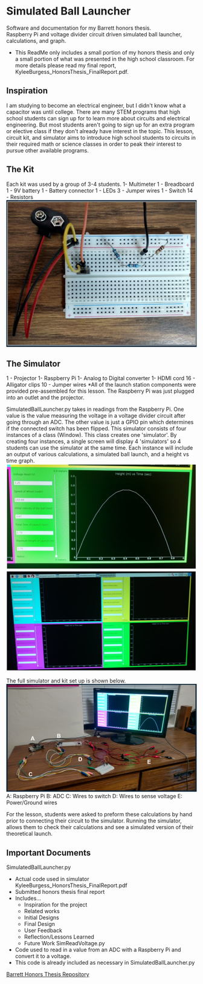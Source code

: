 # Simulated Ball Launcher
Software and documentation for my Barrett honors thesis. \
Raspberry Pi and voltage divider circuit driven simulated ball launcher, calculations, and graph.

* This ReadMe only includes a small portion of my honors thesis and only a small portion of what was presented in the high school classroom. For more details please read my final report, KyleeBurgess_HonorsThesis_FinalReport.pdf.

## Inspiration
I am studying to become an electrical engineer, but I didn't know what a capacitor was until college. There are many STEM programs that high school students can sign up for to learn more about circuits and electrical engineering. But most students aren't going to sign up for an extra program or elective class if they don't already have interest in the topic.
This lesson, circuit kit, and simulator aims to introduce high school students to circuits in their required math or science classes in order to peak their interest to pursue other available programs.

## The Kit
Each kit was used by a group of 3-4 students.
1- Multimeter
1 - Breadboard
1 - 9V battery
1 - Battery connector
1 - LEDs
3 - Jumper wires
1 - Switch
14 - Resistors
![KitCircuit](https://github.com/KyKyPi/SimulatedBallLauncher/blob/master/KitCircuit.png)

## The Simulator
1 - Projector
1- Raspberry Pi
1- Analog to Digital converter
1- HDMI cord
16 - Alligator clips
10 - Jumper wires
*All of the launch station components were provided pre-assembled for this lesson. The Raspberry Pi was just plugged into an outlet and the projector.

SimulatedBallLauncher.py takes in readings from the Raspberry Pi. One value is the value measuring the voltage in a voltage divider circuit after going through an ADC. The other value is just a GPIO pin which determines if the connected switch has been flipped. This simulator consists of four instances of a class (Window). This class creates one 'simulator'. By creating four instances, a single screen will display 4 'simulators' so 4 students can use the simulator at the same time. Each instance will include an output of various calculations, a simulated ball launch, and a height vs time graph.
![SingleInstance](https://github.com/KyKyPi/SimulatedBallLauncher/blob/master/SimSingleInstance.png)
![FourInstances](https://github.com/KyKyPi/SimulatedBallLauncher/blob/master/SimFourInstance.png)

The full simulator and kit set up is shown below.
![FullSystem](https://github.com/KyKyPi/SimulatedBallLauncher/blob/master/FullSystem.png)
A: Raspberry Pi
B: ADC
C: Wires to switch
D: Wires to sense voltage
E: Power/Ground wires

For the lesson, students were asked to preform these calculations by hand prior to connecting their circuit to the simulator. Running the simulator, allows them to check their calculations and see a simulated version of their theoretical launch.

## Important Documents
SimulatedBallLauncher.py
- Actual code used in simulator
KyleeBurgess_HonorsThesis_FinalReport.pdf
- Submitted honors thesis final report
- Includes... 
  - Inspiration for the project
  - Related works
  - Initial Designs
  - Final Design
  - User Feedback
  - Reflection/Lessons Learned
  - Future Work
SimReadVoltage.py
- Code used to read in a value from an ADC with a Raspberry Pi and convert it to a voltage.
- This code is already included as necessary in SimulatedBallLauncher.py

[Barrett Honors Thesis Repository](https://repository.asu.edu/items/47900)
